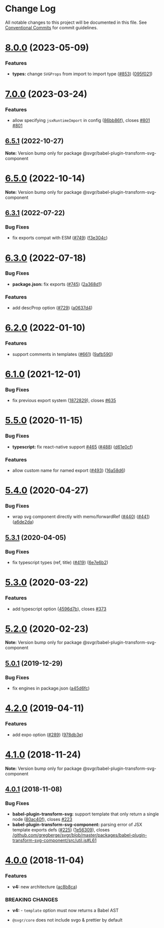 # Change Log

All notable changes to this project will be documented in this file.
See [Conventional Commits](https://conventionalcommits.org) for commit guidelines.

# [8.0.0](https://github.com/gregberge/svgr/compare/v7.0.0...v8.0.0) (2023-05-09)


### Features

* **types:** change `SVGProps` from import to import type ([#853](https://github.com/gregberge/svgr/issues/853)) ([095f021](https://github.com/gregberge/svgr/commit/095f0216288ccb5b96a75f154fe3aead074bfa99))





# [7.0.0](https://github.com/gregberge/svgr/compare/v6.5.1...v7.0.0) (2023-03-24)


### Features

* allow specifying `jsxRuntimeImport` in config ([86bb86f](https://github.com/gregberge/svgr/commit/86bb86f47748618f729742e56199355d9c0bc518)), closes [#801](https://github.com/gregberge/svgr/issues/801) [#801](https://github.com/gregberge/svgr/issues/801)





## [6.5.1](https://github.com/gregberge/svgr/compare/v6.5.0...v6.5.1) (2022-10-27)

**Note:** Version bump only for package @svgr/babel-plugin-transform-svg-component

# [6.5.0](https://github.com/gregberge/svgr/compare/v6.4.0...v6.5.0) (2022-10-14)

**Note:** Version bump only for package @svgr/babel-plugin-transform-svg-component

## [6.3.1](https://github.com/gregberge/svgr/compare/v6.3.0...v6.3.1) (2022-07-22)

### Bug Fixes

- fix exports compat with ESM ([#749](https://github.com/gregberge/svgr/issues/749)) ([f3e304c](https://github.com/gregberge/svgr/commit/f3e304c166282f042ecd4d6c396a0798a7f0b490))

# [6.3.0](https://github.com/gregberge/svgr/compare/v6.2.1...v6.3.0) (2022-07-18)

### Bug Fixes

- **package.json:** fix exports ([#745](https://github.com/gregberge/svgr/issues/745)) ([2a368d1](https://github.com/gregberge/svgr/commit/2a368d1305949ec6426c7c7312c04224071ec2bd))

### Features

- add descProp option ([#729](https://github.com/gregberge/svgr/issues/729)) ([a0637d4](https://github.com/gregberge/svgr/commit/a0637d49b60243bbae461f7b96dab9b47cd82d8f))

# [6.2.0](https://github.com/gregberge/svgr/compare/v6.1.2...v6.2.0) (2022-01-10)

### Features

- support comments in templates ([#661](https://github.com/gregberge/svgr/issues/661)) ([9afb590](https://github.com/gregberge/svgr/commit/9afb590d1094793fca797449fb7017da9fa06b4e))

# [6.1.0](https://github.com/gregberge/svgr/compare/v6.0.0...v6.1.0) (2021-12-01)

### Bug Fixes

- fix previous export system ([1872829](https://github.com/gregberge/svgr/commit/187282977af841cd5a2243a23abba72b20eec2fa)), closes [#635](https://github.com/gregberge/svgr/issues/635)

# [5.5.0](https://github.com/gregberge/svgr/tree/master/packages/babel-plugin-transform-svg-component/compare/v5.4.0...v5.5.0) (2020-11-15)

### Bug Fixes

- **typescript:** fix react-native support [#465](https://github.com/gregberge/svgr/tree/master/packages/babel-plugin-transform-svg-component/issues/465) ([#488](https://github.com/gregberge/svgr/tree/master/packages/babel-plugin-transform-svg-component/issues/488)) ([d61e0cf](https://github.com/gregberge/svgr/tree/master/packages/babel-plugin-transform-svg-component/commit/d61e0cface065afc1478fdb44d87ca8177041eab))

### Features

- allow custom name for named export ([#493](https://github.com/gregberge/svgr/tree/master/packages/babel-plugin-transform-svg-component/issues/493)) ([16a58d6](https://github.com/gregberge/svgr/tree/master/packages/babel-plugin-transform-svg-component/commit/16a58d6e817c065f72a68be91600a1a360205f44))

# [5.4.0](https://github.com/gregberge/svgr/tree/master/packages/babel-plugin-transform-svg-component/compare/v5.3.1...v5.4.0) (2020-04-27)

### Bug Fixes

- wrap svg component directly with memo/forwardRef ([#440](https://github.com/gregberge/svgr/tree/master/packages/babel-plugin-transform-svg-component/issues/440)) ([#441](https://github.com/gregberge/svgr/tree/master/packages/babel-plugin-transform-svg-component/issues/441)) ([a6de2da](https://github.com/gregberge/svgr/tree/master/packages/babel-plugin-transform-svg-component/commit/a6de2dacb63e36572a2167b928418bdc39f3a9c2))

## [5.3.1](https://github.com/gregberge/svgr/tree/master/packages/babel-plugin-transform-svg-component/compare/v5.3.0...v5.3.1) (2020-04-05)

### Bug Fixes

- fix typescript types (ref, title) ([#419](https://github.com/gregberge/svgr/tree/master/packages/babel-plugin-transform-svg-component/issues/419)) ([6e7e6b2](https://github.com/gregberge/svgr/tree/master/packages/babel-plugin-transform-svg-component/commit/6e7e6b2e73d26d30f64604e0fc627f9ff94079c2))

# [5.3.0](https://github.com/gregberge/svgr/tree/master/packages/babel-plugin-transform-svg-component/compare/v5.2.0...v5.3.0) (2020-03-22)

### Features

- add typescript option ([4596d7b](https://github.com/gregberge/svgr/tree/master/packages/babel-plugin-transform-svg-component/commit/4596d7bb470babb5ec4b87f5281174fb182bd9c7)), closes [#373](https://github.com/gregberge/svgr/tree/master/packages/babel-plugin-transform-svg-component/issues/373)

# [5.2.0](https://github.com/gregberge/svgr/tree/master/packages/babel-plugin-transform-svg-component/compare/v5.1.0...v5.2.0) (2020-02-23)

**Note:** Version bump only for package @svgr/babel-plugin-transform-svg-component

## [5.0.1](https://github.com/gregberge/svgr/tree/master/packages/babel-plugin-transform-svg-component/compare/v5.0.0...v5.0.1) (2019-12-29)

### Bug Fixes

- fix engines in package.json ([a45d6fc](https://github.com/gregberge/svgr/tree/master/packages/babel-plugin-transform-svg-component/commit/a45d6fc8b43402bec60ed4e9273f90fdc65a23a7))

# [4.2.0](https://github.com/gregberge/svgr/tree/master/packages/babel-plugin-transform-svg-component/compare/v4.1.0...v4.2.0) (2019-04-11)

### Features

- add expo option ([#289](https://github.com/gregberge/svgr/tree/master/packages/babel-plugin-transform-svg-component/issues/289)) ([978db3e](https://github.com/gregberge/svgr/tree/master/packages/babel-plugin-transform-svg-component/commit/978db3e))

# [4.1.0](https://github.com/gregberge/svgr/compare/v4.0.4...v4.1.0) (2018-11-24)

**Note:** Version bump only for package @svgr/babel-plugin-transform-svg-component

## [4.0.1](https://github.com/gregberge/svgr/compare/v4.0.0...v4.0.1) (2018-11-08)

### Bug Fixes

- **babel-plugin-transform-svg:** support template that only return a single node ([80ac40f](https://github.com/gregberge/svgr/commit/80ac40f)), closes [#223](https://github.com/gregberge/svgr/issues/223)
- **babel-plugin-transform-svg-component:** parsing error of JSX template exports defs ([#225](https://github.com/gregberge/svgr/issues/225)) ([1e56309](https://github.com/gregberge/svgr/commit/1e56309)), closes [/github.com/gregberge/svgr/blob/master/packages/babel-plugin-transform-svg-component/src/util.js#L61](https://github.com//github.com/gregberge/svgr/blob/master/packages/babel-plugin-transform-svg-component/src/util.js/issues/L61)

# [4.0.0](https://github.com/gregberge/svgr/compare/v3.1.0...v4.0.0) (2018-11-04)

### Features

- **v4:** new architecture ([ac8b8ca](https://github.com/gregberge/svgr/commit/ac8b8ca))

### BREAKING CHANGES

- **v4:** - `template` option must now returns a Babel AST

* `@svgr/core` does not include svgo & prettier by default
